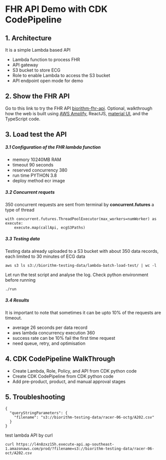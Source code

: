 
# FHR API Demo with CDK CodePipeline
## 1. Architecture
 It is a simple Lambda based API
 - Lambda function to process FHR 
 - API gateway 
 - S3 bucket to store ECG 
 - Role to enable Lambda to access the S3 bucket 
 - API endpoint open mode for demo 
 
## 2. Show the FHR API 
Go to this link to try the FHR API [biorithm-fhr-api](https://test.bio-rithm.io/). Optional, walkthrough how the web is built using [AWS Amplify](https://docs.amplify.aws/lib/q/platform/js/), ReactJS, [material UI](https://mui.com/), and the TypeScript code. 

## 3. Load test the API 
##### 3.1 Configuration of the FHR lambda function 
- memory 10240MB RAM 
- timeout 90 seconds 
- reserved concurrency 380
- run time PYTHON 3.8  
- deploy method ecr image  
 
 ##### 3.2 Concurrent requets 
 350 concurrent requests are sent from terminal by **concurrent.futures** a type of thread
```
with concurrent.futures.ThreadPoolExecutor(max_workers=numWorker) as execute:
    execute.map(callApi, ecgS3Paths)
```

##### 3.3 Testing data 
Testing data already uploaded to a S3 bucket with about 350 data records, each limited to 30 minutes of ECG data 
```
aws s3 ls s3://biorithm-testing-data/lambda-batch-load-test/ | wc -l 
```
Let run the test script and analyse the log. Check python environment before running  
```
./run 
```
##### 3.4 Results 
It is important to note that sometimes it can be upto 10% of the requests are timeout. 
- average 26 seconds per data record 
- aws lambda concurrency execution 360 
- success rate can be 10% fail the first time request 
- need queue, retry, and optimisation 

## 4. CDK CodePipeline WalkThrough 
- Create Lambda, Role, Policy, and API from CDK python code 
- Create CDK CodePipeline from CDK python code 
- Add pre-product, product, and manual approval stages 

## 5. Troubleshooting
```
{
  "queryStringParameters": {
    "filename": "s3://biorithm-testing-data/racer-06-octg/A202.csv"
  }
}
```
test lambda API by curl 
```
curl https://l4n8zxz15h.execute-api.ap-southeast-1.amazonaws.com/prod/?filename=s3://biorithm-testing-data/racer-06-oct/A202.csv

```